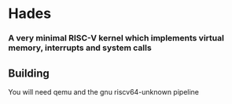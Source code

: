 # Hades

### A very minimal RISC-V kernel which implements virtual memory, interrupts and system calls

## Building
You will need qemu and the gnu riscv64-unknown pipeline